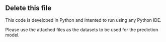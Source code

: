 ## Delete this file

This code is developed in Python and intented to run using any Python IDE.

Please use the attached files as the datasets to be used for the prediction model.
